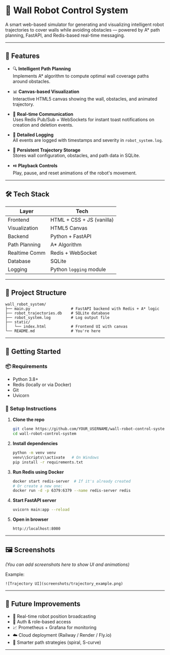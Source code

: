 # 🤖 Wall Robot Control System

A smart web-based simulator for generating and visualizing intelligent robot trajectories to cover walls while avoiding obstacles — powered by A* path planning, FastAPI, and Redis-based real-time messaging.

---

## 🧠 Features

- 🔍 **Intelligent Path Planning**  
  Implements A* algorithm to compute optimal wall coverage paths around obstacles.

- 📊 **Canvas-based Visualization**  
  Interactive HTML5 canvas showing the wall, obstacles, and animated trajectory.

- 🔁 **Real-time Communication**  
  Uses Redis Pub/Sub + WebSockets for instant toast notifications on creation and deletion events.

- 📝 **Detailed Logging**  
  All events are logged with timestamps and severity in `robot_system.log`.

- 💾 **Persistent Trajectory Storage**  
  Stores wall configuration, obstacles, and path data in SQLite.

- ⏯️ **Playback Controls**  
  Play, pause, and reset animations of the robot's movement.

---

## 🛠️ Tech Stack

| Layer         | Tech                        |
|---------------|-----------------------------|
| Frontend      | HTML + CSS + JS (vanilla)   |
| Visualization | HTML5 Canvas                |
| Backend       | Python + FastAPI            |
| Path Planning | A* Algorithm                |
| Realtime Comm | Redis + WebSocket           |
| Database      | SQLite                      |
| Logging       | Python `logging` module     |

---

## 📂 Project Structure

```
wall_robot_system/
├── main.py                  # FastAPI backend with Redis + A* logic
├── robot_trajectories.db    # SQLite database
├── robot_system.log         # Log output file
├── static/
│   └── index.html           # Frontend UI with canvas
└── README.md                # You're here
```

---

## 🚀 Getting Started

### 📦 Requirements

- Python 3.8+
- Redis (locally or via Docker)
- Git
- Uvicorn

### 🔧 Setup Instructions

1. **Clone the repo**
   ```bash
   git clone https://github.com/YOUR_USERNAME/wall-robot-control-system.git
   cd wall-robot-control-system
   ```

2. **Install dependencies**
   ```bash
   python -m venv venv
   venv\\Scripts\\activate   # On Windows
   pip install -r requirements.txt
   ```

3. **Run Redis using Docker**
   ```bash
   docker start redis-server  # If it's already created
   # Or create a new one:
   docker run -d -p 6379:6379 --name redis-server redis
   ```

4. **Start FastAPI server**
   ```bash
   uvicorn main:app --reload
   ```

5. **Open in browser**
   ```
   http://localhost:8000
   ```

---

## 🖼️ Screenshots

_(You can add screenshots here to show UI and animations)_

Example:

```
![Trajectory UI](screenshots/trajectory_example.png)
```

---

## 🚧 Future Improvements

- 📍 Real-time robot position broadcasting  
- 🔐 Auth & role-based access  
- 📈 Prometheus + Grafana for monitoring  
- ☁️ Cloud deployment (Railway / Render / Fly.io)  
- 🎯 Smarter path strategies (spiral, S-curve)  

---
